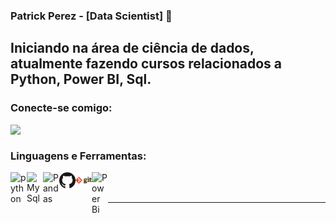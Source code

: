 ### Patrick Perez - [Data Scientist] 👋

## Iniciando na área de ciência de dados, atualmente fazendo cursos relacionados a Python, Power BI, Sql.

### Conecte-se comigo:
[<img align="left"  width="22px" src="https://img.icons8.com/fluent/48/000000/linkedin.png" />](https://www.linkedin.com/in/patrickperezdev/)

<br />

### Linguagens e Ferramentas:

<img align="left" alt="python" width="26px" src="https://cdn3.iconfinder.com/data/icons/logos-and-brands-adobe/512/267_Python-512.png" />

<img align="left" alt="MySql" width="26px" src="https://img.icons8.com/fluent/144/4a90e2/mysql-logo.png"/>

<img align="left" alt="Pandas" width="26px" src="https://cdn.jsdelivr.net/npm/simple-icons@3.4.0/icons/pandas.svg" />

<img align="left" alt="GitHub" width="26px" src="https://raw.githubusercontent.com/github/explore/78df643247d429f6cc873026c0622819ad797942/topics/github/github.png" />

<img align="left" alt="Git" width="26px" src="https://raw.githubusercontent.com/github/explore/80688e429a7d4ef2fca1e82350fe8e3517d3494d/topics/git/git.png" />

<img align="left" alt="Power Bi" width="26px"  src="https://img.icons8.com/dusk/128/000000/power-bi.png"/>

<br />
<br />

---
[linkedin]: www.linkedin.com/in/patrickperezdev/

